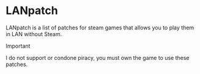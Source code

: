 # LANpatch

LANpatch is a list of patches for steam games that allows you to play them in LAN without Steam.

> [!IMPORTANT]
> I do not support or condone piracy, you must own the game to use these patches.


